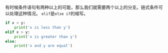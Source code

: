 有时候条件语句有两种以上的可能，那么我们就需要两个以上的分支。链式条件可以处理这种情况。
`elif`是`else if`的缩写。
```python
if x < y:
    print('x is less than y')
elif x > y:
    print('x is greater than y')
else:
    print('x and y are equal')
```


